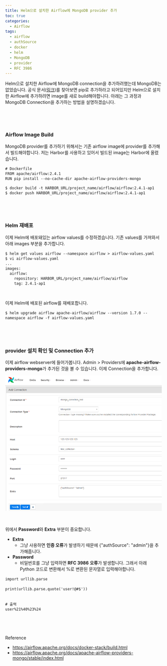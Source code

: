 ```yaml
---
title: Helm으로 설치한 Airflow에 MongoDB provider 추가
toc: true
categories:
  - Airflow
tags:
  - airflow
  - authSource
  - docker
  - helm
  - MongoDB
  - provider
  - RFC 3986
---
```


Helm으로 설치한 Airflow에 MongoDB connection을 추가하려했는데 MongoDB는 없었습니다. 공식 문서([링크](https://airflow.apache.org/docs/apache-airflow-providers-mongo/stable/index.html))를 찾아보면 pip로 추가하라고 되어있지만 Helm으로 설치한 Airflow에 추가하려면 image를 새로 build해야합니다. 아래는 그 과정과 MongoDB Connection을 추가하는 방법을 설명하겠습니다.


 


 


### **Airflow Image Build**


MongoDB provider를 추가하기 위해서는 기존 airflow image에 provider를 추가해서 빌드해야합니다. 저는 Harbor를 사용하고 있어서 빌드된 image는 Harbor에 올렸습니다.



```
# Dockerfile
FROM apache/airflow:2.4.1
RUN pip install --no-cache-dir apache-airflow-providers-mongo
```


```
$ docker build -t HARBOR_URL/project_name/airflow/airflow:2.4.1-ap1
$ docker push HARBOR_URL/project_name/airflow/airflow:2.4.1-ap1
```

 


 


### **Helm 재배포**


이제 Helm에 배포돼있는 airflow values를 수정하겠습니다. 기존 values를 가져와서 아래 images 부분을 추가합니다.



```
$ helm get values airflow --namespace airflow > airflow-values.yaml
$ vi airflow-values.yaml
...
images:
  airflow:
    repository: HARBOR_URL/project_name/airflow/airflow
    tag: 2.4.1-ap1
```

 


이제 Helm에 배포된 airflow를 재배포합니다.



```
$ helm upgrade airflow apache-airflow/airflow --version 1.7.0 --namespace airflow -f airflow-values.yaml
```

 


 


### **provider 설치 확인 및 Connection 추가**


이제 airflow webserver에 들어가봅니다. Admin > Providers에 **apache-airflow-providers-mongo**가 추가된 것을 볼 수 있습니다. 이제 Connection을 추가합니다.


![](/assets/images/posts/2022-11-9-tistory-post-132/img-1.png)



 


위에서 **Password**와 **Extra** 부분이 중요합니다.


* **Extra**
	+ 그냥 사용하면 **인증 오류**가 발생하기 때문에 {"authSource": "admin"}을 추가해줍니다.
* **Password**
	+ 비밀번호를 그냥 입력하면 **RFC 3986** **오류**가 발생합니다. 그래서 아래 Python 코드로 변환해서 %로 변환된 문자열로 입력해야합니다.



```
import urllib.parse

print(urllib.parse.quote('user!@#$'))


# 출력
user%21%40%23%24
```

 


 


Reference


* <https://airflow.apache.org/docs/docker-stack/build.html>
* <https://airflow.apache.org/docs/apache-airflow-providers-mongo/stable/index.html>

